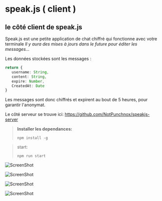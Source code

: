 # speak.js ( client )
## le côté client de speak.js

Speak.js est une petite application de chat chiffré qui fonctionne avec votre terminale 
_Il y aura des mises à jours dans le future pour éditer les messages..._

Les données stockées sont les messages :

```ts
return {
   username: String,
   content: String,
   expire: Number,
   CreatedAt: Date
}
```

Les messages sont donc chiffrés et expirent au bout de 5 heures, pour garantir l'anonymat.

Le côté serveur se trouve ici: https://github.com/NotPunchnox/speakjs-server


> **Installer les dependances:**
> ```
> npm install -g
> ```

> start:
> ```
> npm run start
> ```

![ScreenShot](https://cdn.discordapp.com/attachments/846110234346127361/846351623390625832/Capture.PNG)

![ScreenShot](https://cdn.discordapp.com/attachments/846110234346127361/846351625710075974/Capture1.PNG)

![ScreenShot](https://cdn.discordapp.com/attachments/846110234346127361/846351625710075974/Capture1.PNG)

![ScreenShot](https://cdn.discordapp.com/attachments/841109687432904704/846382710306111548/Capture.PNG)
